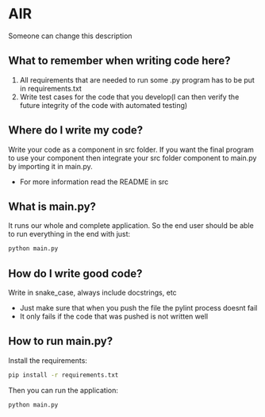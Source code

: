 # AIR
Someone can change this description
## What to remember when writing code here?
1) All requirements that are needed to run some .py program has to be put in requirements.txt
2) Write test cases for the code that you develop(I can then verify the future integrity of the code with automated testing)
## Where do I write my code?
Write your code as a component in src folder. If you want the final program to use your component then integrate your src folder component to main.py by importing it in main.py.
- For more information read the README in src
## What is main.py?
It runs our whole and complete application. So the end user should be able to run everything in the end with just:
```sh
python main.py
```
## How do I write good code?
Write in snake_case, always include docstrings, etc 
- Just make sure that when you push the file the pylint process doesnt fail
- It only fails if the code that was pushed is not written well
## How to run main.py?
Install the requirements:
```sh
pip install -r requirements.txt
```
Then you can run the application:
```sh
python main.py
```
